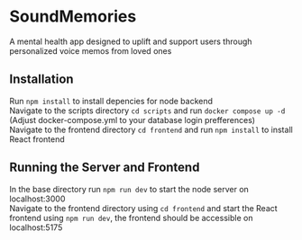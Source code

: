 # SoundMemories
A mental health app designed to uplift and support users through personalized voice memos from loved ones  

## Installation

Run `npm install` to install depencies for node backend  
Navigate to the scripts directory `cd scripts` and run `docker compose up -d` (Adjust docker-compose.yml to your database login prefferences)  
Navigate to the frontend directory `cd frontend` and run `npm install` to install React frontend   

## Running the Server and Frontend  
In the base directory run `npm run dev` to start the node server on localhost:3000  
Navigate to the frontend directory using `cd frontend` and start the React frontend using `npm run dev`, the frontend should be accessible on localhost:5175  

